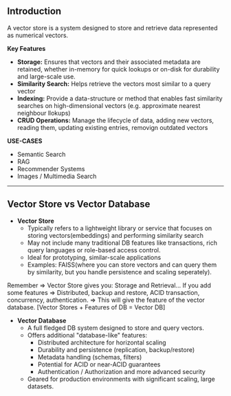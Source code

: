 ## **Introduction**
A vector store is a system designed to store and retrieve data represented as numerical vectors.

**Key Features**
- **Storage:** Ensures that vectors and their associated metadata are retained, whether in-memory for quick lookups or on-disk for durability and large-scale use.
- **Similarity Search:** Helps retrieve the vectors most similar to a query vector
- **Indexing:** Provide a data-structure or method that enables fast similarity searches on high-dimensional vectors (e.g. approximate nearest neighbour llokups)
- **CRUD Operations:** Manage the lifecycle of data, adding new vectors, reading them, updating existing entries, removign outdated vectors

**USE-CASES**
- Semantic Search
- RAG
- Recommender Systems
- Images / Multimedia Search

<hr>

## **Vector Store vs Vector Database**

* **Vector Store**
    * Typically refers to a lightweight library or service that focuses on storing vectors(embeddings) and performing similarity search
    * May not include many traditional DB features like transactions, rich query languages or role-based access control.
    * Ideal for prototyping, similar-scale applications
    * Examples: FAISS(where you can store vectors and can query them by similarity, but you handle persistence and scaling seperately).

Remember => Vector Store gives you: Storage and Retrieval...
If you add some features => Distributed, backup and restore, ACID transaction, concurrency, authentication. => This will give the feature of the vector database.
[Vector Stores + Features of DB = Vector DB]

* **Vector Database**
    * A full fledged DB system designed to store and query vectors.
    * Offers additional "database-like" features:
        * Distributed architecture for horizontal scaling
        * Durability and persistence (replication, backup/restore)
        * Metadata handling (schemas, filters)
        * Potential for ACID or near-ACID guarantees
        * Authentication / Authorization and more advanced security
    * Geared for production environments with significant scaling, large datasets.